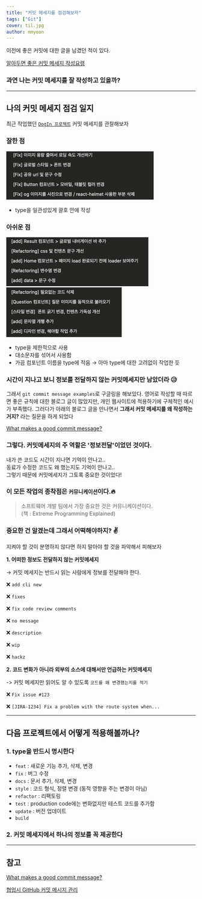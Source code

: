 ```yaml
---
title: "커밋 메세지를 점검해보자"
tags: ["Git"]
cover: til.jpg
author: mmyeon
---
```


이전에 좋은 커밋에 대한 글을 남겼던 적이 있다.

[알아두면 좋은 커밋 메세지 작성요령](https://til.mmyeon.com/good-commit/)

### 과연 나는 커밋 메세지를 잘 작성하고 있을까?

---

## 나의 커밋 메세지 점검 일지

최근 작업했던 [`DogIn 프로젝트`](https://dogin.mmyeon.com/) 커밋 메세지를 관찰해보자

### 잘한 점

![screenshot](./good-commit.png)

- type을 일관성있게 괄호 안에 작성

### 아쉬운 점

![screenshot](./bad-commit1.png)
![screenshot](./bad-commit2.png)

- type을 제한적으로 사용
- 대소문자를 섞어서 사용함
- 가끔 컴포넌트 이름을 type에 적음 → 아마 type에 대한 고려없이 작업한 듯

### 시간이 지나고 보니 정보를 전달하지 않는 커밋메세지만 남았더라 😥

그래서 `git commit message examples`로 구글링을 해보았다.
영어로 작성할 때 따르면 좋은 규칙에 대한 블로그 글이 많았지만,
개인 웹사이트에 적용하기에 구체적인 예시가 부족했다.
그러다가 아래의 블로그 글을 만나면서
**그래서 커밋 메세지를 왜 작성하는거지?** 라는 질문을 하게 되었다

[What makes a good commit message?](https://cvortmann.medium.com/what-makes-a-good-commit-message-995d23687ad)

### 그렇다. 커밋메세지의 주 역할은 '정보전달'이었던 것이다.

내가 쓴 코드도 시간이 지나면 기억이 안나고..<br>
동료가 수정한 코드도 왜 했는지도 기억이 안나고..<br>
그렇기 때문에 커밋메세지가 그토록 중요한 것이었다!

### 이 모든 작업의 종착점은 `커뮤니케이션`이다.🔥

> 소프트웨어 개발 팀에서 가장 중요한 것은 커뮤니케이션이다.<br>(책 : Extreme Programming Explained)

### 중요한 건 알겠는데 그래서 어떡해야하지? ✌️

지켜야 할 것이 분명하지 않다면 하지 말아야 할 것을 파악해서 피해보자

<b>1. 어떠한 정보도 전달하지 않는 커밋메세지</b>

→ 커밋 메세지는 반드시 읽는 사람에게 정보를 전달해야 한다.

❌ `add cli new`

❌ `fixes`

❌ `fix code review comments`

❌ `no message`

❌ `description`

❌ `wip`

❌ `hackz`

<b> 2. 코드 변화가 아니라 외부의 소스에 대해서만 언급하는 커밋메세지</b>

-> 커밋 메세지만 읽어도 알 수 있도록 `코드를 왜 변경했는지를 적기`

❌ `Fix issue #123`

❌ `[JIRA-1234] Fix a problem with the route system when...`

---

## 다음 프로젝트에서 어떻게 적용해볼까나?

### 1. type을 반드시 명시한다

- `feat` : 새로운 기능 추가, 삭제, 변경
- `fix` : 버그 수정
- `docs` : 문서 추가, 삭제, 변경
- `style` : 코드 형식, 정렬 변경 (동적 영향을 주는 변경이 아님)
- `refactor` : 리팩토링
- `test` : production code에는 변화없지만 테스트 코드를 추가함
- `update` : 버전 업데이트
- `build`

### 2. 커밋 메세지에서 하나의 정보를 꼭 제공한다

---

## 참고

[What makes a good commit message?](https://cvortmann.medium.com/what-makes-a-good-commit-message-995d23687ad)

[협업시 GitHub 커밋 메시지 관리](https://mingnol2.tistory.com/129)
